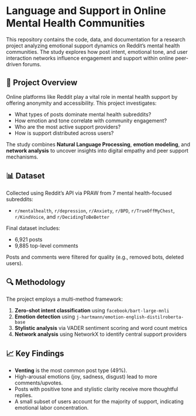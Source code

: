 # Language and Support in Online Mental Health Communities

This repository contains the code, data, and documentation for a research project analyzing emotional support dynamics on Reddit’s mental health communities. The study explores how post intent, emotional tone, and user interaction networks influence engagement and support within online peer-driven forums.

## 🧠 Project Overview

Online platforms like Reddit play a vital role in mental health support by offering anonymity and accessibility. This project investigates:
- What types of posts dominate mental health subreddits?
- How emotion and tone correlate with community engagement?
- Who are the most active support providers?
- How is support distributed across users?

The study combines **Natural Language Processing**, **emotion modeling**, and **network analysis** to uncover insights into digital empathy and peer support mechanisms.

## 📊 Dataset

Collected using Reddit’s API via PRAW from 7 mental health-focused subreddits:
- `r/mentalhealth`, `r/depression`, `r/Anxiety`, `r/BPD`, `r/TrueOffMyChest`, `r/KindVoice`, and `r/DecidingToBeBetter`

Final dataset includes:
- 6,921 posts
- 9,885 top-level comments

Posts and comments were filtered for quality (e.g., removed bots, deleted users).

## 🔍 Methodology

The project employs a multi-method framework:
1. **Zero-shot intent classification** using `facebook/bart-large-mnli`  
2. **Emotion detection** using `j-hartmann/emotion-english-distilroberta-base`  
3. **Stylistic analysis** via VADER sentiment scoring and word count metrics  
4. **Network analysis** using NetworkX to identify central support providers  

## 📈 Key Findings

- **Venting** is the most common post type (49%).
- High-arousal emotions (joy, sadness, disgust) lead to more comments/upvotes.
- Posts with positive tone and stylistic clarity receive more thoughtful replies.
- A small subset of users account for the majority of support, indicating emotional labor concentration.


